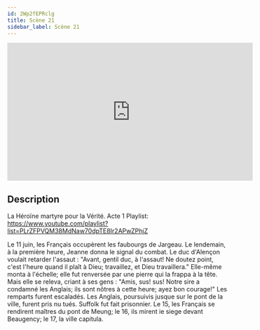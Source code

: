 ```yaml
---
id: 2Wp2fEPRclg
title: Scène 21
sidebar_label: Scène 21
---
```


<iframe
  width="560"
  height="315"
  src="https://www.youtube.com/embed/2Wp2fEPRclg"
  title="YouTube video player"
  frameborder="0"
  allow="accelerometer; autoplay; clipboard-write; encrypted-media; gyroscope; picture-in-picture; web-share"
  referrerpolicy="strict-origin-when-cross-origin"
  allowfullscreen
></iframe>

## Description

La Héroïne martyre pour la Vérité. Acte 1
Playlist: https://www.youtube.com/playlist?list=PLrZFPVQM38MdNaw70dpTE8Ir2APwZPhjZ

Le 11 juin, les Français occupèrent les faubourgs de Jargeau. Le lendemain, à la première heure, Jeanne donna le signal du combat. Le duc d'Alençon voulait retarder l'assaut : "Avant, gentil duc, à l'assaut! Ne doutez point, c'est l'heure quand il plaît à Dieu; travaillez, et Dieu travaillera." Elle-même monta à l'échelle; elle fut renversée par une pierre qui la frappa à la tête. Mais elle se releva, criant à ses gens : "Amis, sus! sus! Notre sire a condamné les Anglais; ils sont nôtres à cette heure; ayez bon courage!" Les remparts furent escaladés. Les Anglais, poursuivis jusque sur le pont de la ville, furent pris nu tués. Suffolk fut fait prisonnier. Le 15, les Français se rendirent maîtres du pont de Meung; le 16, ils mirent ie siege devant Beaugency; le 17, la ville capitula.
